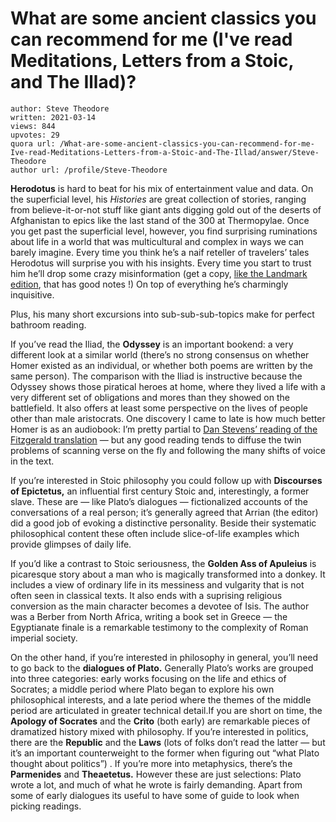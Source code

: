 # What are some ancient classics you can recommend for me (I've read Meditations, Letters from a Stoic, and The Illad)?

	author: Steve Theodore
	written: 2021-03-14
	views: 844
	upvotes: 29
	quora url: /What-are-some-ancient-classics-you-can-recommend-for-me-Ive-read-Meditations-Letters-from-a-Stoic-and-The-Illad/answer/Steve-Theodore
	author url: /profile/Steve-Theodore


__Herodotus__ is hard to beat for his mix of entertainment value and data. On the superficial level, his _Histories_ are great collection of stories, ranging from believe-it-or-not stuff like giant ants digging gold out of the deserts of Afghanistan to epics like the last stand of the 300 at Thermopylae. Once you get past the superficial level, however, you find surprising ruminations about life in a world that was multicultural and complex in ways we can barely imagine. Every time you think he’s a naif reteller of travelers’ tales Herodotus will surprise you with his insights. Every time you start to trust him he’ll drop some crazy misinformation (get a copy, [like the Landmark edition](https://www.amazon.com/Landmark-Herodotus-Histories-Robert-Strassler/dp/1400031141), that has good notes !) On top of everything he’s charmingly inquisitive.

Plus, his many short excursions into sub-sub-sub-topics make for perfect bathroom reading.

If you’ve read the Iliad, the __Odyssey__ is an important bookend: a very different look at a similar world (there’s no strong consensus on whether Homer existed as an individual, or whether both poems are written by the same person). The comparison with the Iliad is instructive because the Odyssey shows those piratical heroes at home, where they lived a life with a very different set of obligations and mores than they showed on the battlefield. It also offers at least some perspective on the lives of people other than male aristocrats. One discovery I came to late is how much better Homer is as an audiobook: I’m pretty partial to [Dan Stevens’ reading of the Fitzgerald translation](https://www.amazon.com/The-Odyssey-audiobook/dp/B00HUC357Q/ref=sr_1_5?dchild=1&keywords=Homer&qid=1615750453&s=audible&sr=1-5) — but any good reading tends to diffuse the twin problems of scanning verse on the fly and following the many shifts of voice in the text.

If you’re interested in Stoic philosophy you could follow up with __Discourses of Epictetus,__  an influential first century Stoic and, interestingly, a former slave. These are — like Plato’s dialogues — fictionalized accounts of the conversations of a real person; it’s generally agreed that Arrian (the editor) did a good job of evoking a distinctive personality. Beside their systematic philosophical content these often include slice-of-life examples which provide glimpses of daily life.

If you’d like a contrast to Stoic seriousness, the __Golden Ass of Apuleius__ is picaresque story about a man who is magically transformed into a donkey. It includes a view of ordinary life in its messiness and vulgarity that is not often seen in classical texts. It also ends with a suprising religious conversion as the main character becomes a devotee of Isis. The author was a Berber from North Africa, writing a book set in Greece — the Egyptianate finale is a remarkable testimony to the complexity of Roman imperial society.

On the other hand, if you’re interested in philosophy in general, you’ll need to go back to the __dialogues of Plato.__ Generally Plato’s works are grouped into three categories: early works focusing on the life and ethics of Socrates; a middle period where Plato began to explore his own philosophical interests, and a late period where the themes of the middle period are articulated in greater technical detail.If you are short on time, the __Apology of Socrates__  and the __Crito__ (both early) are remarkable pieces of dramatized history mixed with philosophy. If you’re interested in politics, there are the __Republic__  and the __Laws__ (lots of folks don’t read the latter — but it’s an important counterweight to the former when figuring out “what Plato thought about politics”) . If you’re more into metaphysics, there’s the __Parmenides__ and __Theaetetus.__ However these are just selections: Plato wrote a lot, and much of what he wrote is fairly demanding. Apart from some of early dialogues its useful to have some of guide to look when picking readings.

